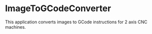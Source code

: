 # ImageToGCodeConverter
This application converts images to GCode instructions for 2 axis CNC machines. 
